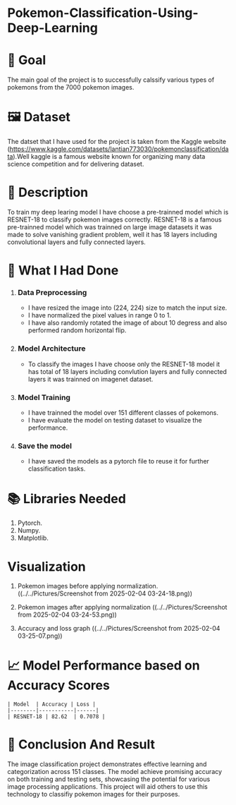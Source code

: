 # Pokemon-Classification-Using-Deep-Learning

# 🎯 Goal
The main goal of the project is to successfully calssify various types of pokemons from the 7000 pokemon images. 

# 🖼️ Dataset
The datset that I have used for the project is taken from the Kaggle website (https://www.kaggle.com/datasets/lantian773030/pokemonclassification/data).Well kaggle is a famous website known for organizing many data science competition and for delivering dataset.

# 🧾 Description
To train my deep learing model I have choose a pre-trainned model which is RESNET-18 to classify pokemon images correctly. RESNET-18 is a famous pre-trainned model which was trainned on large image datasets it was made to solve vanishing gradient problem, well it has 18 layers including convolutional layers and fully connected layers.

# 🧮 What I Had Done
1. ### Data Preprocessing ###
    * I have resized the image into (224, 224) size to match the input size.
    * I have normalized the pixel values in range 0 to 1.
    * I have also randomly rotated the image of about 10 degress and also performed random horizontal flip.

2. ### Model Architecture ###
    * To classify the images I have choose only the RESNET-18 model it has total of 18 layers including convlution layers and fully connected layers it  was trainned on imagenet dataset.

3. ### Model Training ###
    * I have trainned the model over 151 different classes of pokemons.
    * I have evaluate the model on testing dataset to visualize the performance.

4. ### Save the model ###
    * I have saved the models as a pytorch file to reuse it for further classification tasks.

# 📚 Libraries Needed
1. Pytorch.
2. Numpy.
3. Matplotlib.

# Visualization
1. Pokemon images before applying normalization.
    ((../../Pictures/Screenshot from 2025-02-04 03-24-18.png))

2. Pokemon images after applying normalization
    ((../../Pictures/Screenshot from 2025-02-04 03-24-53.png))

3. Accuracy and loss graph
    ((../../Pictures/Screenshot from 2025-02-04 03-25-07.png))

# 📈 Model Performance based on Accuracy Scores
    | Model  | Accuracy | Loss |
    |--------|-----------|------|
    | RESNET-18 | 82.62  | 0.7078 |

# 📢 Conclusion And Result
The image classification project  demonstrates effective learning and categorization across 151 classes. The model achieve promising accuracy on both training and testing sets, showcasing the potential for various image processing applications. This project will aid others to use this technology to classifiy pokemon images for their purposes.
    

    
